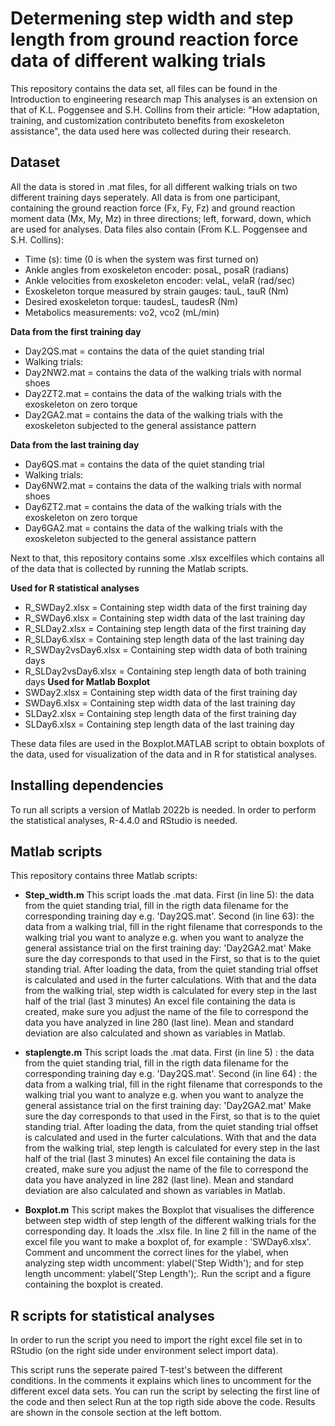 
# Determening step width and step length from ground reaction force data of different walking trials 
This repository contains the data set, all files can be found in the Introduction to engineering research map
This analyses is an extension on that of K.L. Poggensee and S.H. Collins from their article: "How adaptation, training, and customization contributeto benefits from exoskeleton assistance", the data used here was collected during their research. 

## Dataset
All the data is stored in .mat files, for all different walking trials on two different training days seperately. 
All data is from one participant, containing the ground reaction force (Fx, Fy, Fz) and ground reaction moment data (Mx, My, Mz) in three directions; left, forward, down, which are used for analyses.
Data files also contain (From K.L. Poggensee and S.H. Collins):
- Time (s): time (0 is when the system was first turned on)
- Ankle angles from exoskeleton encoder: posaL, posaR (radians)
- Ankle velocities from exoskeleton encoder: velaL, velaR (rad/sec)
- Exoskeleton torque measured by strain gauges: tauL, tauR (Nm)
- Desired exoskeleton torque: taudesL, taudesR (Nm)
- Metabolics measurements: vo2, vco2 (mL/min)

**Data from the first training day**
- Day2QS.mat = contains the data of the quiet standing trial
- Walking trials:
- Day2NW2.mat = contains the data of the walking trials with normal shoes
- Day2ZT2.mat = contains the data of the walking trials with the exoskeleton on zero torque
- Day2GA2.mat = contains the data of the walking trials with the exoskeleton subjected to the general assistance pattern

**Data from the last training day**
- Day6QS.mat = contains the data of the quiet standing trial
- Walking trials:
- Day6NW2.mat = contains the data of the walking trials with normal shoes
- Day6ZT2.mat = contains the data of the walking trials with the exoskeleton on zero torque
- Day6GA2.mat = contains the data of the walking trials with the exoskeleton subjected to the general assistance pattern

Next to that, this repository contains some .xlsx excelfiles which contains all of the data that is collected by running the Matlab scripts.

**Used for R statistical analyses**
- R_SWDay2.xlsx = Containing step width data of the first training day
- R_SWDay6.xlsx = Containing step width data of the last training day
- R_SLDay2.xlsx = Containing step length data of the first training day
- R_SLDay6.xlsx = Containing step length data of the last training day
- R_SWDay2vsDay6.xlsx = Containing step width data of both training days
- R_SLDay2vsDay6.xlsx = Containing step length data of both training days
**Used for Matlab Boxplot**
- SWDay2.xlsx = Containing step width data of the first training day
- SWDay6.xlsx = Containing step width data of the last training day
- SLDay2.xlsx = Containing step length data of the first training day
- SLDay6.xlsx = Containing step length data of the last training day

These data files are used in the Boxplot.MATLAB script to obtain boxplots of the data, used for visualization of the data and in R for statistical analyses.

## Installing dependencies
To run all scripts a version of Matlab 2022b is needed. In order to perform the statistical analyses, R-4.4.0 and RStudio is needed.

## Matlab scripts
This repository contains three Matlab scripts:

- **Step_width.m**
  This script loads the .mat data.
    First (in line 5): the data from the quiet standing trial, fill in the rigth data filename for the corresponding training day e.g. 'Day2QS.mat'.
    Second (in line 63): the data from a walking trial, fill in the right filename that corresponds to the walking trial you want to analyze
              e.g. when you want to analyze the general assistance trial on the first training day: 'Day2GA2.mat'
              Make sure the day corresponds to that used in the First, so that is to the quiet standing trial.
  After loading the data, from the quiet standing trial offset is calculated and used in the furter calculations.
  With that and the data from the walking trial, step width is calculated for every step in the last half of the trial (last 3 minutes)
  An excel file containing the data is created, make sure you adjust the name of the file to correspond the data you have analyzed in line 280 (last line).
  Mean and standard deviation are also calculated and shown as variables in Matlab.
  
- **staplengte.m**
  This script loads the .mat data.
    First (in line 5) : the data from the quiet standing trial, fill in the rigth data filename for the corresponding training day e.g. 'Day2QS.mat'.
    Second (in line 64) : the data from a walking trial, fill in the right filename that corresponds to the walking trial you want to analyze
              e.g. when you want to analyze the general assistance trial on the first training day: 'Day2GA2.mat'
              Make sure the day corresponds to that used in the First, so that is to the quiet standing trial.
  After loading the data, from the quiet standing trial offset is calculated and used in the furter calculations.
  With that and the data from the walking trial, step length is calculated for every step in the last half of the trial (last 3 minutes)
  An excel file containing the data is created, make sure you adjust the name of the file to correspond the data you have analyzed in line 282 (last line).
  Mean and standard deviation are also calculated and shown as variables in Matlab.

- **Boxplot.m**
  This script makes the Boxplot that visualises the difference between step width of step length of the different walking trials for the corresponding day.
  It loads the .xlsx file.
  In line 2 fill in the name of the excel file you want to make a boxplot of, for example : 'SWDay6.xlsx'.
  Comment and uncomment the correct lines for the ylabel, when analyzing step width uncomment: ylabel('Step Width'); and for step length uncomment: ylabel('Step Length');. 
  Run the script and a figure containing the boxplot is created.
  
## R scripts for statistical analyses

In order to run the script you need to import the right excel file set in to RStudio (on the right side under environment select import data).

This script runs the seperate paired T-test's between the different conditions. 
In the comments it explains which lines to uncomment for the different excel data sets.
You can run the script by selecting the first line of the code and then select Run at the top rigth side above the code. 
Results are shown in the console section at the left bottom.



